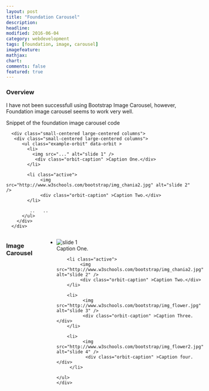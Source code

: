 ```yaml
---
layout: post
title: "Foundation Carousel"
description: 
headline: 
modified: 2016-06-04
category: webdevelopment
tags: [foundation, image, carousel]
imagefeature: 
mathjax: 
chart: 
comments: false
featured: true
---
```

### Overview

I have not been successfull using Bootstrap Image Carousel, however, Foundation image carousel seems to work very well.

Snippet of the foundation image carousel code



````
  <div class="small-centered large-centered columns">
   <div class="small-centered large-centered columns">
      <ul class="example-orbit" data-orbit >	
		<li>
		  <img src="..." alt="slide 1" />
		   <div class="orbit-caption" >Caption One.</div>
		</li>

		<li class="active">
			 <img src="http://www.w3schools.com/bootstrap/img_chania2.jpg" alt="slide 2" /> 
			 <div class="orbit-caption" >Caption Two.</div>		 
		</li>
		
		 ..   ..
      </ul>
	</div>
  </div>		 

````  


<!--   Foundation Image Carousel   -->		
 	
 <div class="small-7 small-centered columns">
 <h3>Image Carousel</h3>
  <br/>
	<div class="small-7 small-centered columns">
    <ul class="example-orbit" data-orbit >	
		<li>
		  <img src="http://www.w3schools.com/bootstrap/img_chania.jpg" alt="slide 1" />
		   <div class="orbit-caption" >Caption One.</div>
		</li>

		<li class="active">
			 <img src="http://www.w3schools.com/bootstrap/img_chania2.jpg" alt="slide 2" /> 
			 <div class="orbit-caption" >Caption Two.</div>		 
		</li>

		<li>
			  <img src="http://www.w3schools.com/bootstrap/img_flower.jpg" alt="slide 3" />
			  <div class="orbit-caption" >Caption Three.</div>
		</li>

		<li>
			  <img src="http://www.w3schools.com/bootstrap/img_flower2.jpg" alt="slide 4" />
			   <div class="orbit-caption" >Caption four.</div>
		 </li> 

    </ul>
	</div>
   </div>
 <!--  End  Foundation Image Carousel   -->	 
  
  <br/>
